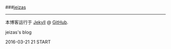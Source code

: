 ###[jeizas](http://www.github.com/jeizas)

---

本博客运行于 [Jekyll](http://jekyllrb.com) @ [GitHub](http://github.com/jeizas).

jeizas's blog

2016-03-21 21 START
